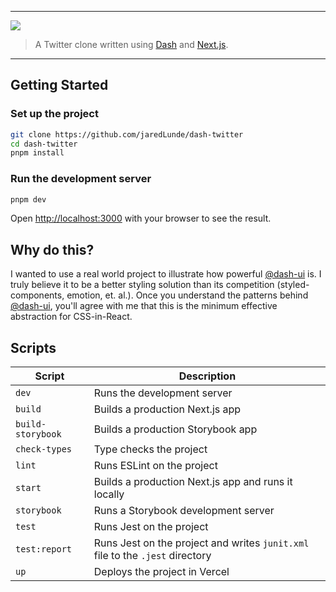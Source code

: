 <hr>
  <img src='https://github.com/dash-ui/styles/raw/master/assets/logo.png'/>
  <blockquote>A Twitter clone written using <a href="https://github.com/dash-ui/styles">Dash</a> and <a href="https://nextjs.org/">Next.js</a>.</blockquote>
<hr>

## Getting Started

### Set up the project

```bash
git clone https://github.com/jaredLunde/dash-twitter
cd dash-twitter
pnpm install
```

### Run the development server

```bash
pnpm dev
```

Open [http://localhost:3000](http://localhost:3000) with your browser to see the result.

## Why do this?

I wanted to use a real world project to illustrate how powerful [@dash-ui](https://github.com/dash-ui) is. I truly
believe it to be a better styling solution than its competition (styled-components, emotion,
et. al.). Once you understand the patterns behind [@dash-ui](https://github.com/dash-ui), you'll agree with me that
this is the minimum effective abstraction for CSS-in-React.

## Scripts

| Script            | Description                                                                   |
| ----------------- | ----------------------------------------------------------------------------- |
| `dev`             | Runs the development server                                                   |
| `build`           | Builds a production Next.js app                                               |
| `build-storybook` | Builds a production Storybook app                                             |
| `check-types`     | Type checks the project                                                       |
| `lint`            | Runs ESLint on the project                                                    |
| `start`           | Builds a production Next.js app and runs it locally                           |
| `storybook`       | Runs a Storybook development server                                           |
| `test`            | Runs Jest on the project                                                      |
| `test:report`     | Runs Jest on the project and writes `junit.xml` file to the `.jest` directory |
| `up`              | Deploys the project in Vercel                                                 |
